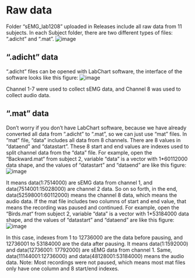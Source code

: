 # Raw data

Folder “sEMG_lab1208” uploaded in Releases include all raw data from 11 subjects. In each Subject folder, there are two different types of files: “.adicht” and “.mat”.
![image](https://user-images.githubusercontent.com/44143351/232256491-9692cde8-e95c-462a-b7cd-7f6eef12a539.png)

##	“.adicht”  data
“.adicht” files can be opened with LabChart software, the interface of the software looks like this figure:
![image](https://user-images.githubusercontent.com/44143351/232256546-72b93a57-b373-4281-ba72-448ac82b309a.png)

Channel 1-7 were used to collect sEMG data, and Channel 8 was used to collect audio data.

##	“.mat”  data
Don’t worry if you don’t have LabChart software, because we have already converted all data from “.adicht” to “.mat”, so we can just use “mat” files. In “mat” file, “data” includes all data from 8 channels. There are 8 values in “dataend” and “datastart”. These 8 start and end values are indexes used to split channel data from the “data” file. For example, open the “Backward.mat“ from subject 2, variable “data” is a vector with 1*60112000 data shape, and the values of “datastart” and “dataend” are like this figure:
![image](https://user-images.githubusercontent.com/44143351/232256499-7f52fee3-934c-43b9-b1e5-986149e3873d.png)
 
It means data(1:7514000) are sEMG data from channel 1, and data(7514001:15028000) are channel 2 data. So on so forth, in the end, data(52598001:60112000) means the channel 8 data, which means the audio data. 
If the mat file includes two columns of start and end value, that means the recording was paused and continued. For example,  open the “Birds.mat“ from subject 2, variable “data” is a vector with 1*53184000 data shape, and the values of “datastart” and “dataend” are like this figure:
![image](https://user-images.githubusercontent.com/44143351/232256502-c3810450-7a56-4c2b-9abb-8ae8aa13873b.png)
 
In this case, indexes from 1 to 12736000 are the data before pausing, and 12736001 to 53184000 are the data after pausing. It means data(1:1592000) and data(12736001: 17792000)  are sEMG data from channel 1. Same, data(11144001:12736000) and data(48128001:53184000)  means the audio data. 
Note: Most recordings were not paused, which means most mat files only have one column and 8 start/end indexes. 
